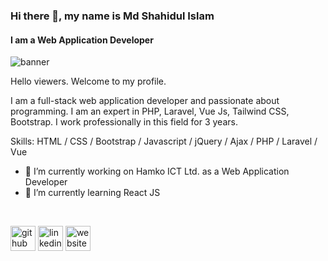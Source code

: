 ### Hi there 👋, my name is Md Shahidul Islam

#### I am a Web Application Developer

![banner](https://shahidull.com/assets/img/git.jpg)

Hello viewers. Welcome to my profile.

I am a full-stack web application developer and passionate about programming. I am an expert in PHP, Laravel, Vue Js, Tailwind CSS, Bootstrap. I work professionally in this field for 3 years.


Skills: HTML / CSS / Bootstrap / Javascript / jQuery / Ajax / PHP / Laravel / Vue

- 🔭 I’m currently working on Hamko ICT Ltd. as a Web Application Developer
- 🌱 I’m currently learning React JS

<br>


[<img src='https://cdn.jsdelivr.net/npm/simple-icons@3.0.1/icons/github.svg' alt='github' height='40'>](https://github.com/shahidul890)
[<img src='https://cdn.jsdelivr.net/npm/simple-icons@3.0.1/icons/linkedin.svg' alt='linkedin' height='40'>](https://www.linkedin.com/in/mdshahidul/)
[<img src='https://www.svgrepo.com/show/513205/globe-1.svg' alt='website' height='40'>](https://shahidull.com/)

